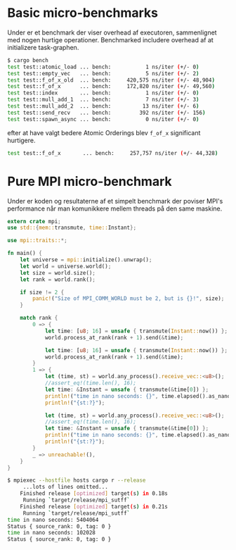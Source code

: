 # Basic micro-benchmarks
Under er et benchmark der viser overhead af executoren, sammenlignet med nogen hurtige operationer.
Benchmarked includere overhead af at initializere task-graphen.
```sh
$ cargo bench
test test::atomic_load ... bench:           1 ns/iter (+/- 0)
test test::empty_vec   ... bench:           5 ns/iter (+/- 2)
test test::f_of_x_old  ... bench:     420,575 ns/iter (+/- 48,904)
test test::f_of_x      ... bench:     172,820 ns/iter (+/- 49,560)
test test::index       ... bench:           1 ns/iter (+/- 0)
test test::mull_add_1  ... bench:           7 ns/iter (+/- 3)
test test::mull_add_2  ... bench:          13 ns/iter (+/- 6)
test test::send_recv   ... bench:         392 ns/iter (+/- 156)
test test::spawn_async ... bench:           0 ns/iter (+/- 0)
```

efter at have valgt bedere Atomic Orderings blev `f_of_x` significant hurtigere.
```sh
test test::f_of_x       ... bench:     257,757 ns/iter (+/- 44,328)
```

# Pure MPI micro-benchmark
Under er koden og resultaterne af et simpelt benchmark der poviser MPI's performance når man komunikkere mellem threads på den same maskine.

```rust
extern crate mpi;
use std::{mem::transmute, time::Instant};

use mpi::traits::*;

fn main() {
    let universe = mpi::initialize().unwrap();
    let world = universe.world();
    let size = world.size();
    let rank = world.rank();

    if size != 2 {
        panic!("Size of MPI_COMM_WORLD must be 2, but is {}!", size);
    }

    match rank {
        0 => {
            let time: [u8; 16] = unsafe { transmute(Instant::now()) };
            world.process_at_rank(rank + 1).send(&time);

            let time: [u8; 16] = unsafe { transmute(Instant::now()) };
            world.process_at_rank(rank + 1).send(&time);
        }
        1 => {
            let (time, st) = world.any_process().receive_vec::<u8>();
            //assert_eq!(time.len(), 16);
            let time: &Instant = unsafe { transmute(&time[0]) };
            println!("time in nano seconds: {}", time.elapsed().as_nanos());
            println!("{st:?}");

            let (time, st) = world.any_process().receive_vec::<u8>();
            //assert_eq!(time.len(), 16);
            let time: &Instant = unsafe { transmute(&time[0]) };
            println!("time in nano seconds: {}", time.elapsed().as_nanos());
            println!("{st:?}");
        }
        _ => unreachable!(),
    }
}
```

```sh
$ mpiexec --hostfile hosts cargo r --release
     ...lots of lines omitted...
    Finished release [optimized] target(s) in 0.18s
     Running `target/release/mpi_sutff`
    Finished release [optimized] target(s) in 0.21s
     Running `target/release/mpi_sutff`
time in nano seconds: 5404064
Status { source_rank: 0, tag: 0 }
time in nano seconds: 102028
Status { source_rank: 0, tag: 0 }
```